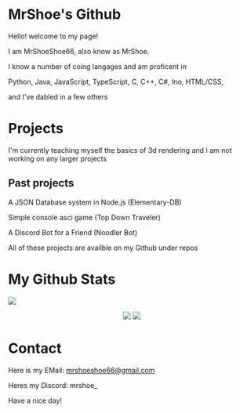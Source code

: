 # MrShoe's Github

Hello! welcome to my page!

I am MrShoeShoe66, also know as MrShoe.


I know a number of coing langages and am proficent in

Python, Java, JavaScript, TypeScript, C, C++, C#, Ino, HTML/CSS,

and I've dabled in a few others 

# Projects

I'm currently teaching myself the basics of 3d rendering and I am not working on any larger projects 

## Past projects

A JSON Database system in Node.js (Elementary-DB)

Simple console asci game (Top Down Traveler)

A Discord Bot for a Friend (Noodler Bot)

All of these projects are availble on my Github under repos

# My Github Stats 

<img src="https://komarev.com/ghpvc/?username=MrShoeShoe66">  

<p align="center">
<img src="https://github-readme-streak-stats.herokuapp.com/?user=MrShoeShoe66&theme=react&hide_border=true">

<img src="https://github-readme-stats.vercel.app/api/top-langs/?username=MrShoeShoe66&show_icons=true&theme=react&count_private=true&langs_count=8&hide_border=truedark">

# Contact

Here is my EMail: [mrshoeshoe66@gmail.com](mailto:mrshoeshoe66@gmail.com)

Heres my Discord:
mrshoe_

Have a nice day!
